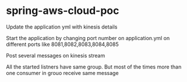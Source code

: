 # spring-aws-cloud-poc
Update the application yml with kinesis details

Start the application by changing port number on application.yml on different ports like 8081,8082,8083,8084,8085

Post several messages on kinesis stream

All the started listners have same group. But most of the times more than one consumer in grouo receive same message

